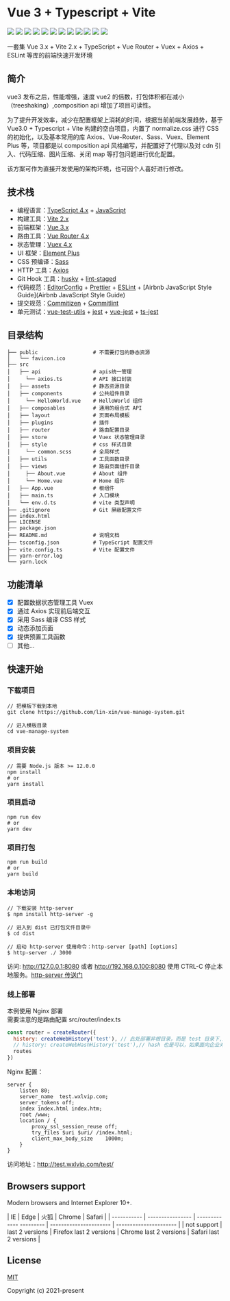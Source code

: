 # Vue 3 + Typescript + Vite

![](https://img.shields.io/badge/vue-3.2.6-brightgreen) ![](https://img.shields.io/badge/vite-2.5.4-brightgreen) ![](https://img.shields.io/badge/vue--router-4.0.0-brightgreen) ![](https://img.shields.io/badge/vuex-4.0.2-brightgreen) ![](https://img.shields.io/badge/axios-0.21.4-brightgreen) ![](https://img.shields.io/badge/sass-1.41.0-brightgreen) ![](https://img.shields.io/badge/normalize.css-v8.0.1-brightgreen) ![](https://img.shields.io/badge/element--plus-1.1.0-brightgreen) ![](https://img.shields.io/badge/Typescript-4.3.2-brightgreen) ![](https://img.shields.io/badge/license-MIT-green) ![](https://img.shields.io/badge/release-v0.0.1-blue) ![](https://img.shields.io/badge/%24-donate-ff69b4)

一套集 Vue 3.x + Vite 2.x + TypeScript + Vue Router + Vuex + Axios + ESLint 等库的前端快速开发环境
## 简介

vue3 发布之后，性能增强，速度 vue2 的倍数，打包体积都在减小（treeshaking）,composition api 增加了项目可读性。

为了提升开发效率，减少在配置框架上消耗的时间，根据当前前端发展趋势，基于 Vue3.0 + Typescript + Vite 构建的空白项目，内置了 normalize.css 进行 CSS 的初始化，以及基本常用的库 Axios、Vue-Router、Sass、Vuex、Element Plus 等，项目都是以 composition api 风格编写，并配置好了代理以及对 cdn 引入、代码压缩、图片压缩、关闭 map 等打包问题进行优化配置。

该方案可作为直接开发使用的架构环境，也可因个人喜好进行修改。

## 技术栈

- 编程语言：[TypeScript 4.x](https://www.typescriptlang.org/zh/) + [JavaScript](https://www.javascript.com/)
- 构建工具：[Vite 2.x](https://cn.vitejs.dev/)
- 前端框架：[Vue 3.x](https://v3.cn.vuejs.org/)
- 路由工具：[Vue Router 4.x](https://next.router.vuejs.org/zh/index.html)
- 状态管理：[Vuex 4.x](https://next.vuex.vuejs.org/)
- UI 框架：[Element Plus](https://element-plus.org/#/zh-CN)
- CSS 预编译：[Sass](https://sass.bootcss.com/documentation)
- HTTP 工具：[Axios](https://axios-http.com/)
- Git Hook 工具：[husky](https://typicode.github.io/husky/#/) + [lint-staged](https://github.com/okonet/lint-staged)
- 代码规范：[EditorConfig](http://editorconfig.org/) + [Prettier](https://prettier.io/) + [ESLint](https://eslint.org/) + [Airbnb JavaScript Style Guide](Airbnb JavaScript Style Guide)
- 提交规范：[Commitizen](http://commitizen.github.io/cz-cli/) + [Commitlint](https://commitlint.js.org/#/)
- 单元测试：[vue-test-utils](https://next.vue-test-utils.vuejs.org/) + [jest](https://jestjs.io/) + [vue-jest](https://github.com/vuejs/vue-jest) + [ts-jest](https://kulshekhar.github.io/ts-jest/)


## 目录结构

```
├── public                  # 不需要打包的静态资源
│   └── favicon.ico
├── src
│   ├── api                 # apis统一管理
│     └── axios.ts          # API 接口封装
│   ├── assets              # 静态资源目录
│   ├── components          # 公共组件目录
│     └── HelloWorld.vue    # HelloWorld 组件
│   ├── composables         # 通用的组合式 API
│   ├── layout              # 页面布局模板
│   ├── plugins             # 插件
│   ├── router              # 路由配置目录
│   ├── store               # Vuex 状态管理目录
│   ├── style               # css 样式目录
│     └── common.scss       # 全局样式
│   ├── utils               # 工具函数目录
│   ├── views               # 路由页面组件目录
│     ├── About.vue         # About 组件
│     └── Home.vue          # Home 组件
│   ├── App.vue             # 根组件
│   ├── main.ts             # 入口模块
│   └── env.d.ts            # vite 类型声明
├── .gitignore              # Git 屏蔽配置文件
├── index.html
├── LICENSE
├── package.json
├── README.md               # 说明文档
├── tsconfig.json           # TypeScript 配置文件
├── vite.config.ts          # Vite 配置文件
├── yarn-error.log
└── yarn.lock
```

## 功能清单

- [x] 配置数据状态管理工具 Vuex
- [x] 通过 Axios 实现前后端交互
- [x] 采用 Sass 编译 CSS 样式
- [x] 动态添加页面
- [x] 提供预置工具函数
- [ ] 其他...

## 快速开始

### 下载项目

```
// 把模板下载到本地
git clone https://github.com/lin-xin/vue-manage-system.git

// 进入模板目录
cd vue-manage-system
```

### 项目安装

```
// 需要 Node.js 版本 >= 12.0.0
npm install
# or
yarn install
```

### 项目启动

```
npm run dev
# or
yarn dev
```

### 项目打包

```
npm run build
# or
yarn build
```

### 本地访问

```
// 下载安装 http-server
$ npm install http-server -g

// 进入到 dist 已打包文件目录中
$ cd dist

// 启动 http-server 使用命令：http-server [path] [options]
$ http-server ./ 3000
```

访问: http://127.0.0.1:8080 或者 http://192.168.0.100:8080 使用 CTRL-C 停止本地服务。[http-server 传送门](https://www.npmjs.com/package/http-server)

### 线上部署

本例使用 Nginx 部署\
需要注意的是路由配置 src/router/index.ts

```js
const router = createRouter({
  history: createWebHistory('test'), // 此处部署非根目录，而是 test 目录下,所以括号内配置 test，如果是根目录则改成 createWebHistory()
  // history: createWebHashHistory('test'),// hash 也是可以，如果面向企业对 url 不敏感可用此模式
  routes
})
```

Nginx 配置：

```
server {
    listen 80;
    server_name  test.wxlvip.com;
    server_tokens off;
    index index.html index.htm;
    root /www;
    location / {
        proxy_ssl_session_reuse off;
        try_files $uri $uri/ /index.html;
        client_max_body_size    1000m;
    }
}
```

访问地址：http://test.wxlvip.com/test/

## Browsers support

Modern browsers and Internet Explorer 10+.

| IE          | Edge             | 火狐                    | Chrome                 | Safari                 |
| ----------- | ---------------- | ------------- --------- | ---------------------- | ---------------------- |
| not support | last 2 versions  | Firefox last 2 versions | Chrome last 2 versions | Safari last 2 versions |

## License

[MIT](https://github.com/rcyj-FED/vue3-composition-admin/blob/main/LICENSE)

Copyright (c) 2021-present


<!-- 此内容不会出现在呈现的 Markdown 中
- 自动部署：[GitHub Actions](https://docs.github.com/cn/actions/learn-github-actions)

 - [x] Element Plus
 - [ ] 登录/注销
 - [ ] Dashboard
 - [ ] 表格
 - [ ] Tab 选项卡
 - [ ] 表单
 - [ ] 图表 📊
 - [ ] 富文本编辑器
 - [ ] 图片拖拽/裁剪上传
 - [ ] 权限测试
 - [ ] 404 / 403
 - [ ] 三级菜单
 - [ ] 自定义图标
 国际化


https://docs.github.com/en/github/writing-on-github/getting-started-with-writing-and-formatting-on-github/basic-writing-and-formatting-syntax#mentioning-people-and-teams

富文本

Vue-Quill-Editor：基于Quill、适用于Vue2的富文本编辑器。 访问地址：vue-quill-editor

markdown

掘金
mavonEditor：基于Vue的markdown编辑器。 访问地址：mavonEditor


## 项目结构

```
├─.vscode           // vscode配置文件
├─public            // 无需编译的静态资源目录
├─src                // 代码源文件目录
│  ├─apis            // apis统一管理
│  │  └─modules        // api模块
│  ├─assets            // 静态资源
│  │  └─images
│  ├─components     // 项目组件目录
│  │  ├─Form
│  │  ├─Input
│  │  ├─Message
│  │  ├─Search
│  │  ├─Table
│  ├─directives     // 指令目录
│  │  └─print
│  ├─hooks            // hooks目录
│  ├─layouts        // 布局组件
│  │  ├─dashboard
│  │  │  ├─content
│  │  │  ├─header
│  │  │  └─sider
│  │  └─fullpage
│  ├─mock           // mock apu存放地址，和apis对应
│  │  └─modules
│  ├─router            // 路由相关
│  │  └─helpers
│  ├─store            // 状态管理相关
│  ├─styles            // 样式相关(后面降到css架构会涉及具体的目录)
│  ├─types            // 类型定义相关
│  ├─utils            // 工具类相关
│  └─views            // 页面目录地址
│      ├─normal
│      └─system
└─template            // 模板相关
    ├─apis
    └─page




├── public                  # 不需要打包的静态资源
│   └── favicon.ico
├── src
│   ├── api                 # 后台 API 接口封装
│   ├── assets              # 需要打包的静态资源
│   ├── components          # 公共组件
│   ├── composables         # 通用的组合式 API
│   ├── layout              # 页面布局模板
│   ├── plugins             # 插件
│   ├── router              # 路由
│   ├── store               # Vuex 存储
│   ├── styles              # 样式
│     └── index.scss        # 全局通用样式
│   ├── utils               # 工具模块
│   ├── views               # 路由页面
│   ├── App.vue             # 根组件
│   ├── main.ts             # 入口模块
│   ├── shims-vue.d.ts      # 补充 .vue 模块类型声明
│   └── vite-env.d.ts       # 补充 vite 类型声明
├── .gitignore
├── README.md
├── index.html
├── package-lock.json
├── package.json
├── tsconfig.json
└── vite.config.ts

```

## 已集成插件

vue-router、vuex、sass、element-plus、eslint

# 项目搭建说明

## 搭建项目
使用 vite 脚手架，安装 Vue3、Vite、TypeScript,使用这种方法会安装最新的 vue 和 vite 版本

```
npm init @vitejs/app vue3-vite

```
或者切换到项目目录下
```
npm init @vitejs/app
// 或者
yarn create @vitejs/app
```

安装过程中，1.选择 vue 2.选择 vue-ts 然后回车此时初始化项目安装完成

你还可以通过附加的命令行选项直接指定项目名和模板，本项目要构建 Vite + Vue3 + TypeScript 项目，则运行：
```
# npm 6.x
npm init @vitejs/app vite-vue3-starter --template vue-ts

# npm 7+（需要额外的双横线）
npm init @vitejs/app vite-vue3-starter -- --template vue-ts

# yarn
yarn create @vitejs/app vite-vue3-starter --template vue-ts
```

然后 进入到项目中 cd vue3-vite 进行包安装 可以使用 npm 也可以使用 yarn 这里我使用的是 yarn

```
npm install  or yarn or yarn install
npm run dev  or yarn dev
```

安装 vue-router@4

```
npm install vue-router@4

// or

yarn add vue-router@4 --save
```

安装 sass

```
yarn add sass --save-dev
```

安装 ElementPlus

```
yarn add element-plus
yarn add @element-plus/icons
```

安装 vuex4
```
yarn add vuex@next --save
```

安装 eslint prettier
```
yarn add --dev eslint prettier eslint-config-prettier eslint-plugin-prettier eslint-plugin-vue prettier
```


 "vue-cropperjs": "^5.0.0",
    "vue-i18n": "^9.0.0",
    "vue-schart": "^2.0.0",
    "wangeditor": "^4.7.4"
 "amfe-flexible": "^2.2.1",
"moment": "^2.29.0",
    "postcss-px2rem": "^0.3.0",
    "qs": "^6.9.4",
 "px2rem-loader": "^0.1.9",
    "stylus": "^0.54.7",
    "stylus-loader": "^3.0.2",
    "typescript": "~3.5.3",
    "vue-cli-plugin-element": "^1.0.1",
    "vue-template-compiler": "^2.6.10"
-->
